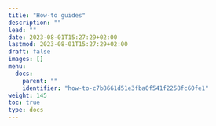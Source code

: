 ```yaml
---
title: "How-to guides"
description: ""
lead: ""
date: 2023-08-01T15:27:29+02:00
lastmod: 2023-08-01T15:27:29+02:00
draft: false
images: []
menu:
  docs:
    parent: ""
    identifier: "how-to-c7b8661d51e3fba0f541f2258fc60fe1"
weight: 145
toc: true
type: docs
---
```

